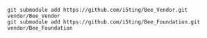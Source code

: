 

    git submodule add https://github.com/i5ting/Bee_Vendor.git vendor/Bee_Vendor
    git submodule add https://github.com/i5ting/Bee_Foundation.git vendor/Bee_Foundation
